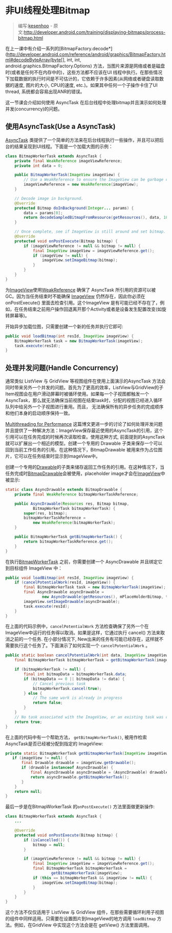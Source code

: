 # 非UI线程处理Bitmap

> 编写:[kesenhoo](https://github.com/kesenhoo) - 原文:<http://developer.android.com/training/displaying-bitmaps/process-bitmap.html>

在上一课中有介绍一系列的[BitmapFactory.decode*](http://developer.android.com/reference/android/graphics/BitmapFactory.html#decodeByteArray(byte[], int, int, android.graphics.BitmapFactory.Options) 方法，当图片来源是网络或者是磁盘时(或者是任何不在内存中的)，这些方法都不应该在UI 线程中执行。在那些情况下加载数据的执行时间是不可估计的，它依赖于许多因素(从网络或者硬盘读取数据的速度, 图片的大小, CPU的速度, etc.)。如果其中任何一个子操作卡住了UI thread, 系统都会容易出现ANR的错误。

这一节课会介绍如何使用 AsyncTask 在后台线程中处理bitmap并且演示如何处理并发(concurrency)的问题。

## 使用AsyncTask(Use a AsyncTask)

[AsyncTask](http://developer.android.com/reference/android/os/AsyncTask.html) 类提供了一个简单的方法来在后台线程执行一些操作，并且可以把后台的结果呈现到UI线程。下面是一个加载大图的示例：

```java
class BitmapWorkerTask extends AsyncTask {
    private final WeakReference imageViewReference;
    private int data = 0;

    public BitmapWorkerTask(ImageView imageView) {
        // Use a WeakReference to ensure the ImageView can be garbage collected
        imageViewReference = new WeakReference(imageView);
    }

    // Decode image in background.
    @Override
    protected Bitmap doInBackground(Integer... params) {
        data = params[0];
        return decodeSampledBitmapFromResource(getResources(), data, 100, 100));
    }

    // Once complete, see if ImageView is still around and set bitmap.
    @Override
    protected void onPostExecute(Bitmap bitmap) {
        if (imageViewReference != null && bitmap != null) {
            final ImageView imageView = imageViewReference.get();
            if (imageView != null) {
                imageView.setImageBitmap(bitmap);
            }
        }
    }
}
```

为[ImageView](http://developer.android.com/reference/android/widget/ImageView.html)使用[WeakReference](http://developer.android.com/reference/java/lang/ref/WeakReference.html) 确保了 AsyncTask 所引用的资源可以被GC。因为当任务结束时不能确保 [ImageView](http://developer.android.com/reference/android/widget/ImageView.html) 仍然存在，因此你必须在 onPostExecute() 里面去检查引用。这个ImageView 是有可能已经不存在了，例如，在任务结束之前用户操作回退离开那个Activity或者是设备发生配置改变(如旋转屏幕等)。

开始异步加载位图，只需要创建一个新的任务并执行它即可:

```java
public void loadBitmap(int resId, ImageView imageView) {
    BitmapWorkerTask task = new BitmapWorkerTask(imageView);
    task.execute(resId);
}
```

## 处理并发问题(Handle Concurrency)

通常类似 ListView 与 GridView 等视图组件在使用上面演示的AsyncTask 方法会同时带来另外一个并发的问题。首先为了更高的效率，ListView与GridView的子Item视图会在用户滑动屏幕时被循环使用。如果每一个子视图都触发一个AsyncTask，那么就无法确保当前视图在结束task时，分配的视图已经进入循环队列中给另外一个子视图进行重用。而且， 无法确保所有的异步任务的完成顺序和他们本身的启动顺序保持一致。

[Multithreading for Performance](http://android-developers.blogspot.com/2010/07/multithreading-for-performance.html) 这篇博文更进一步的讨论了如何处理并发问题并且提供了一种解决方法：ImageView保存最近使用的AsyncTask的引用，这个引用可以在任务完成的时候再次读取检查。使用这种方式, 前面提到的AsyncTask 就可以扩展出一个相近的模型。创建一个专用的 Drawable 子类来保存一个可以回到当前工作任务的引用。在这种情况下，BitmapDrawable 被用来作为占位图片，它可以在任务结束时显示到ImageView中。

创建一个专用的[Drawable](http://developer.android.com/reference/android/graphics/drawable/Drawable.html)的子类来储存返回工作任务的引用。在这种情况下，当任务完成时[BitmapDrawable](http://developer.android.com/reference/android/graphics/drawable/BitmapDrawable.html)会被使用，placeholder image才会在[ImageView](http://developer.android.com/reference/android/widget/ImageView.html)中被显示:

```java
static class AsyncDrawable extends BitmapDrawable {
    private final WeakReference bitmapWorkerTaskReference;

    public AsyncDrawable(Resources res, Bitmap bitmap,
            BitmapWorkerTask bitmapWorkerTask) {
        super(res, bitmap);
        bitmapWorkerTaskReference =
            new WeakReference(bitmapWorkerTask);
    }

    public BitmapWorkerTask getBitmapWorkerTask() {
        return bitmapWorkerTaskReference.get();
    }
}
```

在执行[BitmapWorkerTask](http://developer.android.com/training/displaying-bitmaps/process-bitmap.html#BitmapWorkerTask) 之前，你需要创建一个 AsyncDrawable 并且绑定它到目标组件 ImageView 中：

```java
public void loadBitmap(int resId, ImageView imageView) {
    if (cancelPotentialWork(resId, imageView)) {
        final BitmapWorkerTask task = new BitmapWorkerTask(imageView);
        final AsyncDrawable asyncDrawable =
                new AsyncDrawable(getResources(), mPlaceHolderBitmap, task);
        imageView.setImageDrawable(asyncDrawable);
        task.execute(resId);
    }
}
```

在上面的代码示例中，`cancelPotentialWork` 方法检查确保了另外一个在ImageView中运行的任务得以取消。如果是这样，它通过执行 cancel() 方法来取消之前的一个任务. 在小部分情况下, New出来的任务有可能已经存在，这样就不需要执行这个任务了。下面演示了如何实现一个 `cancelPotentialWork` 。

```java
public static boolean cancelPotentialWork(int data, ImageView imageView) {
    final BitmapWorkerTask bitmapWorkerTask = getBitmapWorkerTask(imageView);

    if (bitmapWorkerTask != null) {
        final int bitmapData = bitmapWorkerTask.data;
        if (bitmapData == 0 || bitmapData != data) {
            // Cancel previous task
            bitmapWorkerTask.cancel(true);
        } else {
            // The same work is already in progress
            return false;
        }
    }
    // No task associated with the ImageView, or an existing task was cancelled
    return true;
}
```

在上面的代码中有一个帮助方法， `getBitmapWorkerTask()`, 被用作检索AsyncTask是否已经被分配到指定的 ImageView:

```java
private static BitmapWorkerTask getBitmapWorkerTask(ImageView imageView) {
   if (imageView != null) {
       final Drawable drawable = imageView.getDrawable();
       if (drawable instanceof AsyncDrawable) {
           final AsyncDrawable asyncDrawable = (AsyncDrawable) drawable;
           return asyncDrawable.getBitmapWorkerTask();
       }
    }
    return null;
}
```

最后一步是在BitmapWorkerTask 的`onPostExecute()` 方法里面做更新操作:

```java
class BitmapWorkerTask extends AsyncTask {
    ...

    @Override
    protected void onPostExecute(Bitmap bitmap) {
        if (isCancelled()) {
            bitmap = null;
        }

        if (imageViewReference != null && bitmap != null) {
            final ImageView imageView = imageViewReference.get();
            final BitmapWorkerTask bitmapWorkerTask =
                    getBitmapWorkerTask(imageView);
            if (this == bitmapWorkerTask && imageView != null) {
                imageView.setImageBitmap(bitmap);
            }
        }
    }
}
```

这个方法不仅仅适用于 ListView 与 GridView 组件，在那些需要循环利用子视图的组件中同样适用。只需要在设置图片到ImageView的地方调用 `loadBitmap` 方法。例如，在GridView 中实现这个方法会是在 getView() 方法里面调用。
